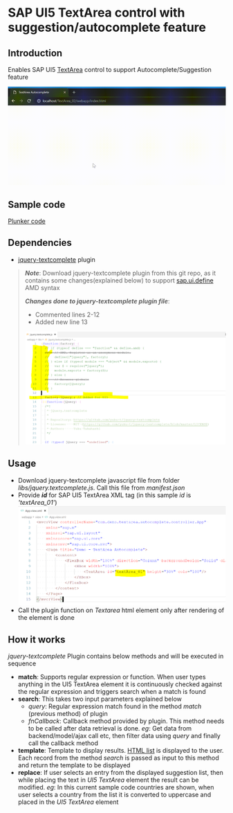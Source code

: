 # SAP UI5 TextArea control with suggestion/autocomplete feature

## Introduction

Enables SAP UI5 [TextArea](https://sapui5.hana.ondemand.com/#/api/sap.m.TextArea) control to support Autocomplete/Suggestion feature

![Demo](/assets/Demo.gif "SAP UI5 TextArea with Autocomplete")

## Sample code

[Plunker code](https://embed.plnkr.co/YL5rGg/)

## Dependencies

- [jquery-textcomplete](https://github.com/yuku/jquery-textcomplete) plugin

> **_Note_**: Download jquery-textcomplete plugin from this git repo, as it contains some changes(explained below) to support [sap.ui.define](https://sapui5.hana.ondemand.com/#/api/sap.ui/overview) AMD syntax
>
> **_Changes done to jquery-textcomplete plugin file_**:
>
> - Commented lines 2-12
> - Added new line 13
>
> ![Plugin changes](/assets/Pic_02.PNG "jquery.textplugin.js file changes")

## Usage

- Download jquery-textcomplete javascript file from folder _libs/jquery.textcomplete.js_. Call this file from _manifest.json_
- Provide **_id_** for SAP UI5 TextArea XML tag (in this sample _id_ is _'textArea_01'_)
  ![XML View](/assets/Pic_01.PNG "App.view.xml")
- Call the plugin function on _Textarea_ html element only after rendering of the element is done

## How it works

_jquery-textcomplete_ Plugin contains below methods and will be executed in sequence

- **match**: Supports regular expression or function. When user types anything in the UI5 TextArea element it is continuously checked against the regular expression and triggers search when a match is found
- **search**: This takes two input parameters explained below
  - _query_: Regular expression match found in the method _match_ (previous method) of plugin
  - _fnCallback_: Callback method provided by plugin. This method needs to be called after data retrieval is done. _eg_: Get data from backend/model/ajax call etc, then filter data using _query_ and finally call the callback method
- **template**: Template to display results. [HTML list](https://www.w3schools.com/html/html_lists.asp) is displayed to the user. Each record from the method _search_ is passed as input to this method and return the template to be displayed
- **replace**: If user selects an entry from the displayed suggestion list, then while placing the text in _UI5 TextArea_ element the result can be modified. _eg_: In this current sample code countries are shown, when user selects a country from the list it is converted to uppercase and placed in the _UI5 TextArea_ element
